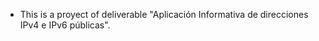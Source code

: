 - This is a proyect of deliverable "Aplicación Informativa de direcciones IPv4 e IPv6 públicas".

<!---
psybeats/psybeats is a ✨ special ✨ repository because its `README.md` (this file) appears on your GitHub profile.
You can click the Preview link to take a look at your changes.
--->
